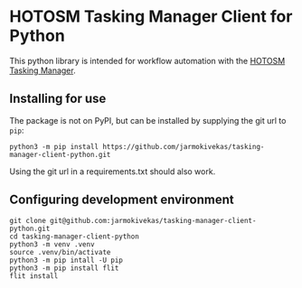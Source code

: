 # HOTOSM Tasking Manager Client for Python


This python library is intended for workflow automation with the [HOTOSM Tasking Manager](tasks.hotosm.org).

## Installing for use


The package is not on PyPI, but can be installed by supplying the git url to `pip`:

```
python3 -m pip install https://github.com/jarmokivekas/tasking-manager-client-python.git
```

Using the git url in a requirements.txt should also work.

## Configuring development environment

```
git clone git@github.com:jarmokivekas/tasking-manager-client-python.git
cd tasking-manager-client-python
python3 -m venv .venv
source .venv/bin/activate
python3 -m pip intall -U pip
python3 -m pip install flit
flit install
```
